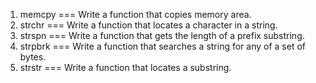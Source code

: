 1. memcpy === Write a function that copies memory area.
2. strchr === Write a function that locates a character in a string.
3. strspn === Write a function that gets the length of a prefix substring.
4. strpbrk === Write a function that searches a string for any of a set of bytes.
5. strstr === Write a function that locates a substring.